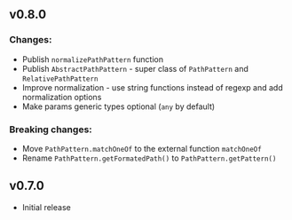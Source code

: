 ## v0.8.0
### Changes:
 * Publish `normalizePathPattern` function
 * Publish `AbstractPathPattern` - super class of `PathPattern` and `RelativePathPattern`
 * Improve normalization - use string functions instead of regexp and add normalization options
 * Make params generic types optional (`any` by default)
### Breaking changes:
 * Move `PathPattern.matchOneOf` to the external function `matchOneOf`
 * Rename `PathPattern.getFormatedPath()` to `PathPattern.getPattern()`

## v0.7.0
 * Initial release